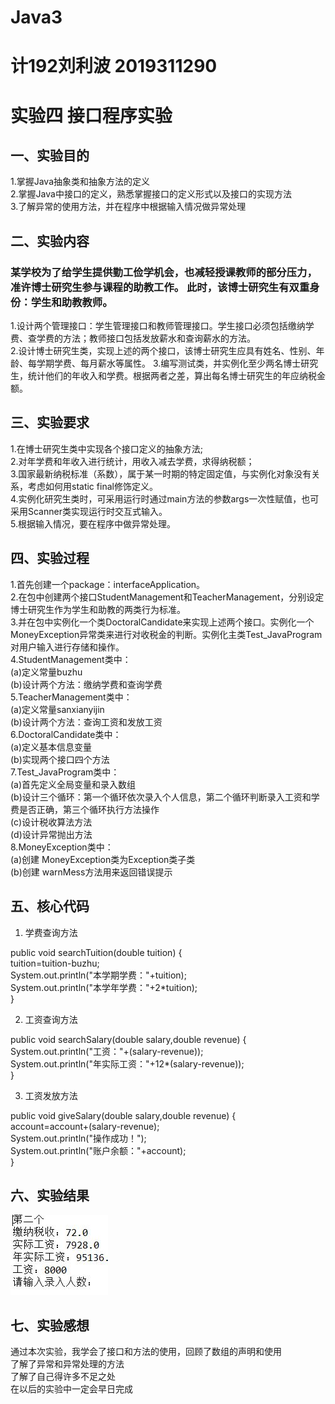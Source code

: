 # Java3
# 计192刘利波 2019311290
# 实验四 接口程序实验
## 一、实验目的
1.掌握Java抽象类和抽象方法的定义  
2.掌握Java中接口的定义，熟悉掌握接口的定义形式以及接口的实现方法  
3.了解异常的使用方法，并在程序中根据输入情况做异常处理  
## 二、实验内容
### 某学校为了给学生提供勤工俭学机会，也减轻授课教师的部分压力，准许博士研究生参与课程的助教工作。  此时，该博士研究生有双重身份：学生和助教教师。  
1.设计两个管理接口：学生管理接口和教师管理接口。学生接口必须包括缴纳学费、查学费的方法；教师接口包括发放薪水和查询薪水的方法。  
2.设计博士研究生类，实现上述的两个接口，该博士研究生应具有姓名、性别、年龄、每学期学费、每月薪水等属性。
3.编写测试类，并实例化至少两名博士研究生，统计他们的年收入和学费。根据两者之差，算出每名博士研究生的年应纳税金额。  
## 三、实验要求
1.在博士研究生类中实现各个接口定义的抽象方法;  
2.对年学费和年收入进行统计，用收入减去学费，求得纳税额；  
3.国家最新纳税标准（系数），属于某一时期的特定固定值，与实例化对象没有关系，考虑如何用static  final修饰定义。  
4.实例化研究生类时，可采用运行时通过main方法的参数args一次性赋值，也可采用Scanner类实现运行时交互式输入。  
5.根据输入情况，要在程序中做异常处理。  
## 四、实验过程
1.首先创建一个package：interfaceApplication。      
2.在包中创建两个接口StudentManagement和TeacherManagement，分别设定博士研究生作为学生和助教的两类行为标准。     
3.并在包中实例化一个类DoctoralCandidate来实现上述两个接口。实例化一个MoneyException异常类来进行对收税金的判断。实例化主类Test_JavaProgram对用户输入进行存储和操作。      
4.StudentManagement类中：       
(a)定义常量buzhu        
(b)设计两个方法：缴纳学费和查询学费      
5.TeacherManagement类中：     
(a)定义常量sanxianyijin      
(b)设计两个方法：查询工资和发放工资      
6.DoctoralCandidate类中：      
(a)定义基本信息变量      
(b)实现两个接口四个方法        
7.Test_JavaProgram类中：      
(a)首先定义全局变量和录入数组      
(b)设计三个循环：第一个循环依次录入个人信息，第二个循环判断录入工资和学费是否正确，第三个循环执行方法操作      
(c)设计税收算法方法         
(d)设计异常抛出方法      
8.MoneyException类中：      
(a)创建 MoneyException类为Exception类子类      
(b)创建 warnMess方法用来返回错误提示      

## 五、核心代码  
1. 学费查询方法

public void searchTuition(double tuition) {   
		tuition=tuition-buzhu;  
		System.out.println("本学期学费："+tuition);  
		System.out.println("本学年学费："+2*tuition);  
	}  

2. 工资查询方法 

public void searchSalary(double salary,double revenue) {                         
		System.out.println("工资："+(salary-revenue));  
		System.out.println("年实际工资："+12*(salary-revenue));  
	} 

3. 工资发放方法

public void giveSalary(double salary,double revenue) {  
		account=account+(salary-revenue);  
		System.out.println("操作成功！");  
		System.out.println("账户余额："+account);  
	}  

## 六、实验结果
![实验结果-图片注释](https://github.com/bobo848/Java3/blob/main/%E5%AE%9E%E9%AA%8C%E5%9B%9B%E7%BB%93%E6%9E%9C.JPG)


## 七、实验感想
通过本次实验，我学会了接口和方法的使用，回顾了数组的声明和使用   
了解了异常和异常处理的方法   
了解了自己得许多不足之处  
在以后的实验中一定会早日完成  






